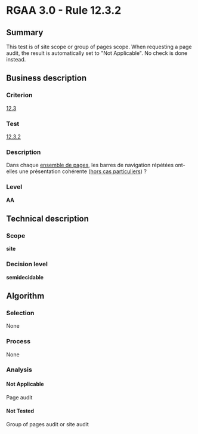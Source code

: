 # RGAA 3.0 -  Rule 12.3.2

## Summary

This test is of site scope or group of pages scope. When requesting a page audit, the result is automatically set to "Not Applicable". No check is done instead.

## Business description

### Criterion

[12.3](http://disic.github.io/rgaa_referentiel_en/RGAA3.0_Criteria_English_version_v1.html#crit-12-3)

### Test

[12.3.2](http://disic.github.io/rgaa_referentiel_en/RGAA3.0_Criteria_English_version_v1.html#test-12-3-2)

### Description

Dans chaque <a href="http://references.modernisation.gouv.fr/referentiel-technique-0#mEnsemblePages">ensemble de pages</a>, les barres de navigation r&eacute;p&eacute;t&eacute;es ont-elles une pr&eacute;sentation coh&eacute;rente (<a href="http://references.modernisation.gouv.fr/referentiel-technique-0#cpCrit12-" title="Cas particuliers pour le crit&egrave;re 12.3">hors cas particuliers</a>) ?

### Level

**AA**

## Technical description

### Scope

**site**

### Decision level

**semidecidable**

## Algorithm

### Selection

None

### Process

None

### Analysis

#### Not Applicable

Page audit 

#### Not Tested

Group of pages audit or site audit
